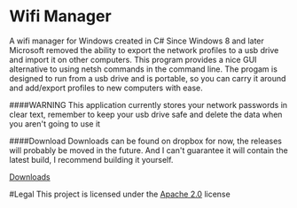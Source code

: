 # Wifi Manager
A wifi manager for Windows created in C#
Since Windows 8 and later Microsoft removed the ability to export the network profiles to a usb drive
and import it on other computers.
This program provides a nice GUI alternative to using netsh commands in the command line.
The progam is designed to run from a usb drive and is portable, so you can carry it around and
add/export profiles to new computers with ease.

####WARNING
This application currently stores your network passwords in clear text,
remember to keep your usb drive safe and delete the data when you aren't going to use it

####Download
Downloads can be found on dropbox for now, the releases will probably be moved in the future. And I can't
guarantee it will contain the latest build, I recommend building it yourself.

[Downloads](bit.ly/Faylite-WifiManager)

#Legal
This project is licensed under the [Apache 2.0](https://www.apache.org/licenses/LICENSE-2.0.txt) license
